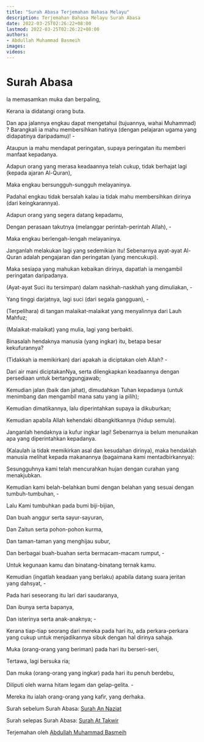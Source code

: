 ```yaml
---
title: "Surah Abasa Terjemahan Bahasa Melayu"
description: Terjemahan Bahasa Melayu Surah Abasa
date: 2022-03-25T02:26:22+08:00
lastmod: 2022-03-25T02:26:22+08:00
authors:
- Abdullah Muhammad Basmeih
images:
videos:
---
```


# Surah Abasa

<p class='atq' id="1">Ia memasamkan muka dan berpaling,</p>
<p class='atq' id="2">Kerana ia didatangi orang buta.</p>
<p class='atq' id="3">Dan apa jalannya engkau dapat mengetahui (tujuannya, wahai Muhammad) ? Barangkali ia mahu membersihkan hatinya (dengan pelajaran ugama yang didapatinya daripadamu)! -</p>
<p class='atq' id="4">Ataupun ia mahu mendapat peringatan, supaya peringatan itu memberi manfaat kepadanya.</p>
<p class='atq' id="5">Adapun orang yang merasa keadaannya telah cukup, tidak berhajat lagi (kepada ajaran Al-Quran),</p>
<p class='atq' id="6">Maka engkau bersungguh-sungguh melayaninya.</p>
<p class='atq' id="7">Padahal engkau tidak bersalah kalau ia tidak mahu membersihkan dirinya (dari keingkarannya).</p>
<p class='atq' id="8">Adapun orang yang segera datang kepadamu,</p>
<p class='atq' id="9">Dengan perasaan takutnya (melanggar perintah-perintah Allah), -</p>
<p class='atq' id="10">Maka engkau berlengah-lengah melayaninya.</p>
<p class='atq' id="11">Janganlah melakukan lagi yang sedemikian itu! Sebenarnya ayat-ayat Al-Quran adalah pengajaran dan peringatan (yang mencukupi).</p>
<p class='atq' id="12">Maka sesiapa yang mahukan kebaikan dirinya, dapatlah ia mengambil peringatan daripadanya.</p>
<p class='atq' id="13">(Ayat-ayat Suci itu tersimpan) dalam naskhah-naskhah yang dimuliakan, -</p>
<p class='atq' id="14">Yang tinggi darjatnya, lagi suci (dari segala gangguan), -</p>
<p class='atq' id="15">(Terpelihara) di tangan malaikat-malaikat yang menyalinnya dari Lauh Mahfuz;</p>
<p class='atq' id="16">(Malaikat-malaikat) yang mulia, lagi yang berbakti.</p>
<p class='atq' id="17">Binasalah hendaknya manusia (yang ingkar) itu, betapa besar kekufurannya?</p>
<p class='atq' id="18">(Tidakkah ia memikirkan) dari apakah ia diciptakan oleh Allah? -</p>
<p class='atq' id="19">Dari air mani diciptakanNya, serta dilengkapkan keadaannya dengan persediaan untuk bertanggungjawab;</p>
<p class='atq' id="20">Kemudian jalan (baik dan jahat), dimudahkan Tuhan kepadanya (untuk menimbang dan mengambil mana satu yang ia pilih);</p>
<p class='atq' id="21">Kemudian dimatikannya, lalu diperintahkan supaya ia dikuburkan;</p>
<p class='atq' id="22">Kemudian apabila Allah kehendaki dibangkitkannya (hidup semula).</p>
<p class='atq' id="23">Janganlah hendaknya ia kufur ingkar lagi! Sebenarnya ia belum menunaikan apa yang diperintahkan kepadanya.</p>
<p class='atq' id="24">(Kalaulah ia tidak memikirkan asal dan kesudahan dirinya), maka hendaklah manusia melihat kepada makanannya (bagaimana kami mentadbirkannya):</p>
<p class='atq' id="25">Sesungguhnya kami telah mencurahkan hujan dengan curahan yang menakjubkan.</p>
<p class='atq' id="26">Kemudian kami belah-belahkan bumi dengan belahan yang sesuai dengan tumbuh-tumbuhan, -</p>
<p class='atq' id="27">Lalu Kami tumbuhkan pada bumi biji-bijian,</p>
<p class='atq' id="28">Dan buah anggur serta sayur-sayuran,</p>
<p class='atq' id="29">Dan Zaitun serta pohon-pohon kurma,</p>
<p class='atq' id="30">Dan taman-taman yang menghijau subur,</p>
<p class='atq' id="31">Dan berbagai buah-buahan serta bermacam-macam rumput, -</p>
<p class='atq' id="32">Untuk kegunaan kamu dan binatang-binatang ternak kamu.</p>
<p class='atq' id="33">Kemudian (ingatlah keadaan yang berlaku) apabila datang suara jeritan yang dahsyat, -</p>
<p class='atq' id="34">Pada hari seseorang itu lari dari saudaranya,</p>
<p class='atq' id="35">Dan ibunya serta bapanya,</p>
<p class='atq' id="36">Dan isterinya serta anak-anaknya; -</p>
<p class='atq' id="37">Kerana tiap-tiap seorang dari mereka pada hari itu, ada perkara-perkara yang cukup untuk menjadikannya sibuk dengan hal dirinya sahaja.</p>
<p class='atq' id="38">Muka (orang-orang yang beriman) pada hari itu berseri-seri,</p>
<p class='atq' id="39">Tertawa, lagi bersuka ria;</p>
<p class='atq' id="40">Dan muka (orang-orang yang ingkar) pada hari itu penuh berdebu,</p>
<p class='atq' id="41">Diliputi oleh warna hitam legam dan gelap-gelita. -</p>
<p class='atq' id="42">Mereka itu ialah orang-orang yang kafir, yang derhaka.</p>

Surah sebelum Surah Abasa: [Surah An Naziat](/al-quran/surah-an-naziat-terjemahan-bahasa-melayu/)

Surah selepas Surah Abasa: [Surah At Takwir](/al-quran/surah-at-takwir-terjemahan-bahasa-melayu/)

Terjemahan oleh [Abdullah Muhammad Basmeih](/authors/abdullah-muhammad-basmeih/)